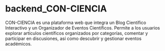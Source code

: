 # backend_CON-CIENCIA
CON-CIENCIA es una plataforma web que integra un Blog Científico Interactivo y un Organizador de Eventos Científicos. Permite a los usuarios explorar artículos científicos organizados por categorías, comentar y participar en discusiones, así como descubrir y gestionar eventos académicos. 
